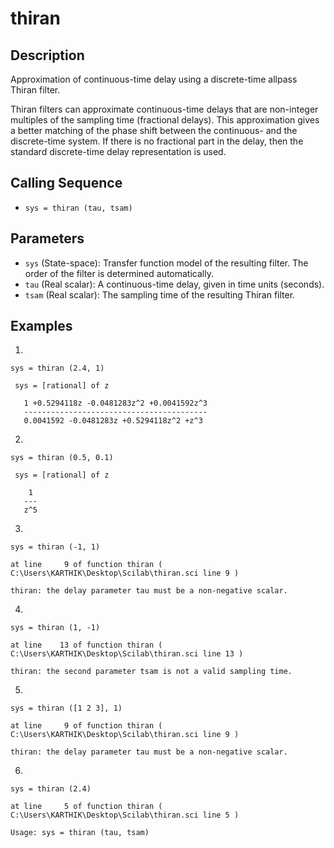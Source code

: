 # thiran

## Description
Approximation of continuous-time delay using a discrete-time allpass Thiran filter.

Thiran filters can approximate continuous-time delays that are non-integer multiples of the sampling time (fractional delays). This approximation gives a better matching of the phase shift between the continuous- and the discrete-time system. If there is no fractional part in the delay, then the standard discrete-time delay representation is used.

## Calling Sequence
- `sys = thiran (tau, tsam)`

## Parameters
- `sys` (State-space): Transfer function model of the resulting filter. The order of the filter is determined automatically.
- `tau` (Real scalar): A continuous-time delay, given in time units (seconds).
- `tsam` (Real scalar): The sampling time of the resulting Thiran filter.

## Examples
1.
```
sys = thiran (2.4, 1)
```
```
 sys = [rational] of z

   1 +0.5294118z -0.0481283z^2 +0.0041592z^3  
   -----------------------------------------  
   0.0041592 -0.0481283z +0.5294118z^2 +z^3 
```
2.
```
sys = thiran (0.5, 0.1)
```
```
 sys = [rational] of z

    1   
   ---  
   z^5 
```

3.
```
sys = thiran (-1, 1)
```
```
at line     9 of function thiran ( C:\Users\KARTHIK\Desktop\Scilab\thiran.sci line 9 )

thiran: the delay parameter tau must be a non-negative scalar.
```

4.
```
sys = thiran (1, -1)
```
```
at line    13 of function thiran ( C:\Users\KARTHIK\Desktop\Scilab\thiran.sci line 13 )

thiran: the second parameter tsam is not a valid sampling time.
```

5.
```
sys = thiran ([1 2 3], 1)
```
```
at line     9 of function thiran ( C:\Users\KARTHIK\Desktop\Scilab\thiran.sci line 9 )

thiran: the delay parameter tau must be a non-negative scalar.
```

6.
```
sys = thiran (2.4)
```
```
at line     5 of function thiran ( C:\Users\KARTHIK\Desktop\Scilab\thiran.sci line 5 )

Usage: sys = thiran (tau, tsam)
```
